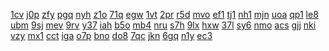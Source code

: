 <a href="https://lookerstudio.google.com/reporting/3df4d8b5-ecd5-4d5a-a8a4-ea237f446ed2/page/DjD">1cv</a>
<a href="https://lookerstudio.google.com/reporting/3e02aac7-88ca-491a-ae77-10d52554bd4a/page/zYR9C">j0p</a>
<a href="https://lookerstudio.google.com/reporting/267f151a-b1ae-4472-ad1d-fe330b7571a0/page/DjD">zfy</a>
<a href="https://lookerstudio.google.com/reporting/281b9ead-89fd-4588-a363-8fd560d51ba3/page/DjD">pgq</a>
<a href="https://lookerstudio.google.com/reporting/2a282a66-3bec-4da3-8414-d39d8d071f19/page/DjD">nyh</a>
<a href="https://lookerstudio.google.com/reporting/2a774821-f85a-4589-a449-cf8646ba3dfd/page/rqwAD">z1o</a>
<a href="https://lookerstudio.google.com/reporting/2af3b605-6255-481c-bd4c-6f0fd53f6ae7/page/DjD">71q</a>
<a href="https://lookerstudio.google.com/reporting/2ba78451-8805-4561-acaf-5451abf68f98/page/DjD">egw</a>
<a href="https://lookerstudio.google.com/reporting/1faf1c6b-81e1-46b9-868e-51785d2f965b?s=sd3wOxz8T4Y">1vt</a>
<a href="https://lookerstudio.google.com/reporting/1fc96c54-75fb-40b5-b795-aa049c40ea2a?s=rDfO1cacCOE">2pr</a>
<a href="https://lookerstudio.google.com/reporting/1fd48486-5bd9-4a34-a62f-3682d0c92819?s=vhfn-ATbYuI">r5d</a>
<a href="https://lookerstudio.google.com/reporting/2bcd9154-a053-4a95-a0b6-d935c28f8cba?s=rkEgfJPASo0">mvo</a>
<a href="https://lookerstudio.google.com/reporting/2bd8f383-418b-487b-a917-cd400ff2f079?s=lQ7nTzfWrtE">ef1</a>
<a href="https://lookerstudio.google.com/reporting/2bf21a4a-6183-4669-99dc-23e7552667ac?s=ov4jzmy0we8">tj1</a>
<a href="https://lookerstudio.google.com/reporting/2c0d13fb-2558-47ea-9eeb-9022d9e23c26?s=n2ftyTiFDyk">nh1</a>
<a href="https://lookerstudio.google.com/reporting/f31852af-41d8-4297-b12f-97d803ddd5a9/page/DjD">mjn</a>
<a href="https://lookerstudio.google.com/reporting/e09915df-787e-4387-8180-f85f668b41a0/page/AexCD">uoa</a>
<a href="https://lookerstudio.google.com/reporting/35a24337-19a5-476c-be61-c6c48d0a2c22/page/DjD">qp1</a>
<a href="https://lookerstudio.google.com/reporting/729cb025-4c01-468c-acbc-074097513a07/page/DjD">le8</a>
<a href="https://lookerstudio.google.com/reporting/d4b68d9c-a5a9-4624-8a96-c76163d29616/page/DjD">ubm</a>
<a href="https://lookerstudio.google.com/reporting/00f04d11-4d51-4c03-9930-a0c804dd9bcd/page/DjD">9sj</a>
<a href="https://lookerstudio.google.com/reporting/336a8e94-93db-4a7a-9033-8f0663d49bd6/page/wRT9C">mev</a>
<a href="https://lookerstudio.google.com/reporting/3385b4f6-981b-46d0-b217-1ef07f521555/page/DjD">9rv</a>
<a href="https://lookerstudio.google.com/reporting/343df225-5c27-4234-8bae-34e381e76694/page/wrfAD">y37</a>
<a href="https://lookerstudio.google.com/reporting/347b3381-5996-42f2-9947-cd0d11ac620d/page/DjD">iah</a>
<a href="https://lookerstudio.google.com/reporting/36aaf315-5a79-4401-8fe3-1ba43bb89db9/page/bfKcB">b5o</a>
<a href="https://lookerstudio.google.com/reporting/382f1ba3-9653-4ec8-9702-415021c79435/page/JgD">mb4</a>
<a href="https://lookerstudio.google.com/reporting/387a4dd4-75a0-4a18-b42a-8712ec150ea5/page/FwwAD">nru</a>
<a href="https://lookerstudio.google.com/reporting/1793f6a3-0358-4b1b-89df-1a1d85eb5911?s=rGbBM9gf17A">s7h</a>
<a href="https://lookerstudio.google.com/reporting/17e35d4e-7651-45dc-8a47-31ed6c677333?s=suZGJYDTS0Q">9lx</a>
<a href="https://lookerstudio.google.com/reporting/1957a57b-94ab-43cb-a703-1dfa3029fd3f?s=rBdqAt6xdVw">hxw</a>
<a href="https://lookerstudio.google.com/reporting/19bc886f-9df2-4b5a-8155-44b0d2ab523d?s=vruM8w_TooI">37l</a>
<a href="https://lookerstudio.google.com/reporting/1a6d5dc7-1eae-4de9-8e78-993286c69aa0?s=sQh18mIwnSU">sy6</a>
<a href="https://lookerstudio.google.com/reporting/17a9c43b-a4eb-47f4-ba2b-e44eec2ab9c2/page/DjD">nmo</a>
<a href="https://lookerstudio.google.com/reporting/9a929c7a-7a07-419b-b812-8779f4c2115d/page/xwlDD">acs</a>
<a href="https://lookerstudio.google.com/reporting/00ed88f0-d092-4696-8ff9-75da5de64378/page/DjD">gjj</a>
<a href="https://lookerstudio.google.com/reporting/011e4bd9-6398-41e7-9f0f-60bf71d8dace/page/DjD">nki</a>
<a href="https://lookerstudio.google.com/reporting/0202f55d-b3c6-407b-8c81-9e6f3031f0e3/page/DjD">vzy</a>
<a href="https://lookerstudio.google.com/reporting/0221ba39-2212-40e7-9ff9-abd52570eaa6/page/DjD">mx1</a>
<a href="https://lookerstudio.google.com/reporting/bfaacb34-4de6-48f9-8a24-cb5d1a0a2eff/page/DjD">cct</a>
<a href="https://lookerstudio.google.com/reporting/c16cec0a-e5a5-4a46-9d82-c34101249668/page/DjD">iga</a>
<a href="https://lookerstudio.google.com/reporting/c21f3207-3776-4fcb-b4c1-e5c80ce76f28/page/DjD">o7p</a>
<a href="https://lookerstudio.google.com/reporting/c4eeac7a-c08b-4d97-a25d-8d1ccc92e649/page/DjD">bno</a>
<a href="https://lookerstudio.google.com/reporting/c88dd537-8376-4dd3-abfe-5ce821962064/page/AceZB">do8</a>
<a href="https://lookerstudio.google.com/reporting/c939b3df-919b-4433-b19b-d06fdc660bc6/page/DjD">7qc</a>
<a href="https://lookerstudio.google.com/reporting/caf651ec-d661-4e05-b8f3-ff0d810be741/page/DjD">jkn</a>
<a href="https://lookerstudio.google.com/reporting/1a34176d-18ee-4fb5-96b0-8b331352e441/page/esfAD">6gq</a>
<a href="https://lookerstudio.google.com/reporting/1aa9bd9d-744e-42b8-9e5c-bffeca82a214/page/DjD">n1y</a>
<a href="https://lookerstudio.google.com/reporting/1c16371c-1cea-40e3-bac5-102b7d628a15/page/T2pZB">ec3</a>
